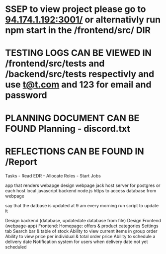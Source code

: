 # SSEP to view project please go to [94.174.1.192:3001/](http://94.174.1.192:3001/) or alternativly run npm start in the /frontend/src/ DIR
# TESTING LOGS CAN BE VIEWED IN /frontend/src/tests and /backend/src/tests respectivly and use t@t.com and 123 for email and password
# PLANNING DOCUMENT CAN BE FOUND Planning - discord.txt
# REFLECTIONS CAN BE FOUND IN /Report

Tasks - Read EDR
      - Allocate Roles
      - Start Jobs

app that renders webapge
design webpage
jack host server for postgres or each host local
javascript backend node.js
https to access database from webpage

say that the datbase is updated at 9 am every morning run script to update it


Design backend (database, updatedate database from file)
Design Frontend (webpage-app)
Frontend:
      Homepage: offers & product categories
      Settings tab
      Search bar & table of stock
      Ability to view current items in group order
      Ability to view price per individual & total order price
      Ability to schedule a delivery date
      Notification system for users when delivery date not yet scheduled
